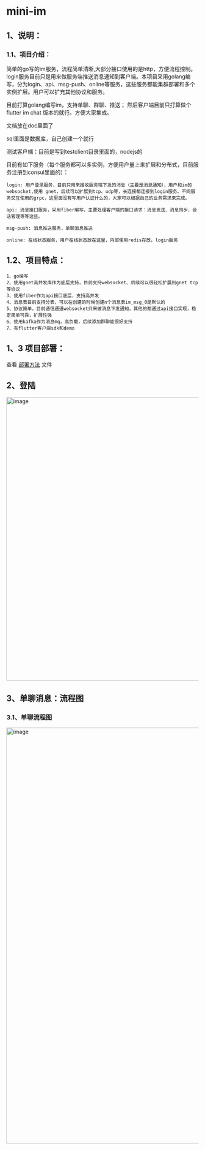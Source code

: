 # mini-im

## 1、说明：

### 1.1、项目介绍：
  简单的go写的im服务，流程简单清晰,大部分接口使用的是http，方便流程控制。login服务目前只是用来做服务端推送消息通知到客户端。本项目采用golang编写，分为login、api、msg-push、online等服务，这些服务都能集群部署和多个实例扩展。用户可以扩充其他协议和服务。
    
  目前打算golang编写im，支持单聊、群聊、推送； 然后客户端目前只打算做个flutter im chat 版本的就行。方便大家集成。

  文档放在doc里面了

  sql里面是数据库，自己创建一个就行

  测试客户端：目前是写到testclient目录里面的，nodejs的

  目前有如下服务（每个服务都可以多实例，方便用户量上来扩展和分布式，目前服务注册到consul里面的）：
    
    login: 用户登录服务，目前只用来接收服务端下发的消息（主要是消息通知），用户和im的websocket,使用 gnet，后续可以扩展到tcp、udp等，长连接都连接到login服务。不同服务交互使用的grpc，这里面没有写用户认证什么的，大家可以根据自己的业务需求来完成。
    
    api: 消息接口服务，采用fiber编写，主要处理客户端的接口请求：消息发送、消息同步、会话管理等等这些。
        
    msg-push: 消息推送服务，单聊消息推送
        
    online: 在线状态服务，用户在线状态放在这里，内部使用redis存放。login服务
## 1.2、项目特点：
    1、go编写
    2、使用gnet高并发库作为底层支持，目前支持websocket、后续可以很轻松扩展到gnet tcp等协议
    3、使用fiber作为api接口底层，支持高并发
    4、消息表目前支持分表，可以在创建的时候创建n个消息表im_msg_0是默认的
    5、协议简单，目前通信通道websocket只来做消息下发通知，其他的都通过api接口实现，稳定简单可靠，扩展性强
    6、使用kafka作为消息mq，高负载，后续添加群聊能很好支持
    7、有flutter客户端sdk和demo



## 1、3 项目部署：
查看 [部署方法](doc/部署.md) 文件

## 2、登陆
<img width="740" alt="image" src="https://github.com/user-attachments/assets/bd8024fa-f838-43ac-b4be-ee0066ed5a5e">



## 3、单聊消息：流程图

### 3.1、单聊流程图
<img width="1086" alt="image" src="https://github.com/user-attachments/assets/7233dda4-79d2-4357-8239-85d687a92334">




